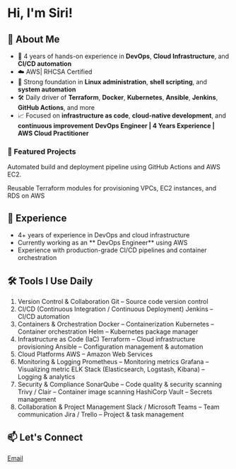 # Hi, I'm Siri!  

## 🚀 About Me

- 💼 4 years of hands-on experience in **DevOps**, **Cloud Infrastructure**, and **CI/CD automation**
- ☁️ AWS| RHCSA Certified
- 🐧 Strong foundation in **Linux administration**, **shell scripting**, and **system automation**
- 🛠️ Daily driver of **Terraform**, **Docker**, **Kubernetes**, **Ansible**, **Jenkins**, **GitHub Actions**, and more
- 📈 Focused on **infrastructure as code**, **cloud-native development**, and **continuous improvement**
**DevOps Engineer | 4 Years Experience | AWS Cloud Practitioner**

### 🚀 Featured Projects

Automated build and deployment pipeline using GitHub Actions and AWS EC2. 

Reusable Terraform modules for provisioning VPCs, 
EC2 instances, and RDS on AWS

## 🎯 Experience

- 4+ years of experience in DevOps and cloud infrastructure
- Currently working as an ** DevOps Engineer** using AWS
- Experience with production-grade CI/CD pipelines and container orchestration

## 🛠️ Tools I Use Daily
1. Version Control & Collaboration
Git – Source code version control
2. CI/CD (Continuous Integration / Continuous Deployment)
Jenkins – CI/CD automation
3. Containers & Orchestration
Docker – Containerization
Kubernetes – Container orchestration
Helm – Kubernetes package manager
4. Infrastructure as Code (IaC)
Terraform – Cloud infrastructure provisioning
Ansible – Configuration management & automation
5. Cloud Platforms
AWS – Amazon Web Services
6. Monitoring & Logging
Prometheus – Monitoring metrics
Grafana – Visualizing metric
ELK Stack (Elasticsearch, Logstash, Kibana) – Logging & analytics
7. Security & Compliance
SonarQube – Code quality & security scanning
Trivy / Clair – Container image scanning
HashiCorp Vault – Secrets management
8. Collaboration & Project Management
Slack / Microsoft Teams – Team communication
Jira / Trello – Project & task management
## 📫 Let's Connect

[LinkedIn]:https://www.linkedin.com/in/sirisha-pasupuleti-121656335/
[Email](pasupuleti050885@gmail.com)



